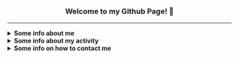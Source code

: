 <h3 align="center">Welcome to my Github Page! 👋</h3>

***

<details><summary><strong>Some info about me</strong></summary><p>

- 🙋‍♂️ My name is **Vladislav** *(Владислав)*
-  🎂 I'm **18** years old
   - 📆 I celebrate my birthday on **June 22**
- 🏠 I'm currently living in **Gomel, Belarus** *(My hometown)*
  - 🚄 I dream of moving to **St. Petersburg, Russia**
- 🏫 I am currently studying at **Gomel State University**
  - **Faculty:** Mathematics and Programming Technologies
  - **Specialty:** Applied Informatics
  - Enrolled in **full-time** training
- 🗣 My primary language is **Russian**, but in most cases, I'm trying to speak **English** *(Approximate level: B1)*
- 💕 I am very passionate about **music** and **mobile photography**, as well as **creating beautiful interfaces** and **interesting projects on Python**
- 👨‍🎓 Got the **Github Student Developer Pack** on **October 1, 2020**
- 📷 Currently my profile picture is **Mirai Kuriyama** from **Kyoukai no Kanata**

</p></details>

<details><summary><strong>Some info about my activity</strong></summary><p>

- 🔭 I’m currently working on [**Ghosty**](https://github.com/SecondThundeR/ghosty) project
- 📚 I'm currently learning:
  - **JavaScript**
  - **Python**
- ⌛ I've currently set nothing on hold
   - **C#**
- 🌱 I want to learn in the future:
  - **HTML + CSS**
  - **JavaScript Things**
    - **TypeScript**
    - **Node.js, Electron, React, Angular.js, Vue**
  - **Ren'Py**
- 🏆 I've currently finished learning:
   - **С++**
   - **C**
   - **Pascal**
   - **Basic SQL**
- 🚧 I've contributed in:
   - [**ru.javascript.info**](https://github.com/javascript-tutorial/ru.javascript.info/pulls?q=is%3Apr+author%3ASecondThundeR)
   - [**archinstall**](https://github.com/archlinux/archinstall/pulls?q=is%3Apr+author%3ASecondThundeR)
   - [**Catogram**](https://github.com/Catogram/Catogram/pulls?q=is%3Apr+author%3ASecondThundeR)
   - [**evobot**](https://github.com/eritislami/evobot/pulls?q=is%3Apr+author%3ASecondThundeR)
- 🛠 I work or used to work currently such projects:
  - **Main Projects:**
     - [**Project Aether**](https://secondthunder.github.io) — My personal landing page, written on pure HTML/CSS/JS
     - [***Scroball X***](https://github.com/SecondThundeR/Scroball-X) — Fork of [Scroball](https://github.com/peterjosling/scroball) by Peter Josling, where I made some changes to provide Google-like Material UI, Adless UX, Dark Theme, and many other visual improvements
       - Status: **Archived** 
     - [**DokiDoki-RenPy**](https://github.com/SecondThundeR/DokiDoki-RenPy) — Decompile of Doki Doki Literature Club for internal use in RenPy Launcher, e.g. modification or self-learning
     - [**Ghosty**](https://github.com/SecondThundeR/ghosty) — Some random bot for Discord which was created just for fun and for some educational purposes
     - [***Webhook-Notifier***](https://github.com/SecondThundeR/Webhook-Notifier) - Simple Python script for posting to Discord *(Was written as a submodule for the main bot)*
       - Status: **Archived**
     - [***CodeStats to VK***](https://github.com/SecondThundeR/codestats-to-vk) - A Python script to get data from CodeStats API and set status on VK
       - Status: **Archived**
     - [***VK Reminder Bot***](https://github.com/SecondThundeR/vk-reminder-bot) - Just simple script for VK bot to remind something every hour with help of cronjobs
       - Status: **Archived**
     - [**SpotiChecker**](https://github.com/SecondThundeR/spotichecker) - A Python script to check for unavailable tracks in the "Liked Songs" section
  - **Figma Projects:**
    - [***OrbitReader***](https://www.figma.com/file/GsnLhc0IVJnofPt6yw3JZW/Orbit) - A quick sketch for one unreleased app
      - Status: **Archived**
    - [***Project Delta***](https://www.figma.com/file/Sk8zK5CWB7XjqRE0Uq5T04/Project-Delta) - Sketch and ideas for interesting player design
      - Status: **Not maintained**
    - [***Telegram Contest Work***](https://www.figma.com/file/9wgUy3OaqY1Tloz4jtCIuU/Telegram-Contest-(SecondThundeR)) - My work for the [July contest for designers](https://contest.com/docs/android-design-21) from the Telegram team
      - Status: **Finished**
      - Place: **4th** *(1900$)*

</p></details>

<details><summary><strong>Some info on how to contact me</strong></summary><p>

- 🌍 Here are several sites where you can follow me:
  - **[VK](https://vk.com/secondthunder)**
  - **[Twitter](https://twitter.com/scndthndr)**
  - **[Instagram](https://instagram.com/AwayFromGalaxy)**
  - **[Last.fm](https://last.fm/user/AwayFromGalaxy)**
  - **[Spotify](https://open.spotify.com/user/secondthunder)**
  - **[Code::Stats](https://codestats.net/users/AwayFromGalaxy)**
  - **[Discord](https://discord.com/users/156081219866591232)**
    - Account Name: SecondThundeR
    - Discriminator: #4467

- 📫 The best way you can reach me:
  - ✈ **[Telegram](https://t.me/secondthunder)** or 📧 **Email - awayfromgalaxy@gmail.com**
  - 🕖 My active time: **10 A.M. - 10 P.M.** *(UTC-3)*

</p></details>
